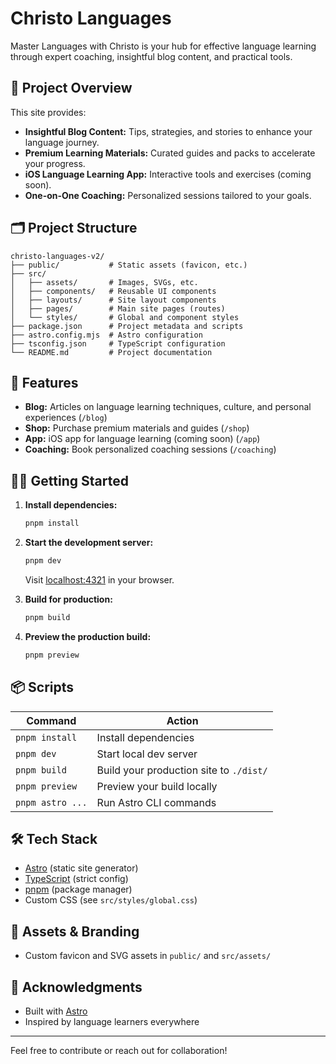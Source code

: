 # Christo Languages

Master Languages with Christo is your hub for effective language learning through expert coaching, insightful blog content, and practical tools.

## 🌟 Project Overview
This site provides:
- **Insightful Blog Content:** Tips, strategies, and stories to enhance your language journey.
- **Premium Learning Materials:** Curated guides and packs to accelerate your progress.
- **iOS Language Learning App:** Interactive tools and exercises (coming soon).
- **One-on-One Coaching:** Personalized sessions tailored to your goals.

## 🗂️ Project Structure
```
christo-languages-v2/
├── public/           # Static assets (favicon, etc.)
├── src/
│   ├── assets/       # Images, SVGs, etc.
│   ├── components/   # Reusable UI components
│   ├── layouts/      # Site layout components
│   ├── pages/        # Main site pages (routes)
│   └── styles/       # Global and component styles
├── package.json      # Project metadata and scripts
├── astro.config.mjs  # Astro configuration
├── tsconfig.json     # TypeScript configuration
└── README.md         # Project documentation
```

## 🚀 Features
- **Blog:** Articles on language learning techniques, culture, and personal experiences (`/blog`)
- **Shop:** Purchase premium materials and guides (`/shop`)
- **App:** iOS app for language learning (coming soon) (`/app`)
- **Coaching:** Book personalized coaching sessions (`/coaching`)

## 🧑‍💻 Getting Started
1. **Install dependencies:**
   ```sh
   pnpm install
   ```
2. **Start the development server:**
   ```sh
   pnpm dev
   ```
   Visit [localhost:4321](http://localhost:4321) in your browser.

3. **Build for production:**
   ```sh
   pnpm build
   ```

4. **Preview the production build:**
   ```sh
   pnpm preview
   ```

## 📦 Scripts
| Command         | Action                                    |
|-----------------|-------------------------------------------|
| `pnpm install`  | Install dependencies                      |
| `pnpm dev`      | Start local dev server                    |
| `pnpm build`    | Build your production site to `./dist/`   |
| `pnpm preview`  | Preview your build locally                |
| `pnpm astro ...`| Run Astro CLI commands                    |

## 🛠️ Tech Stack
- [Astro](https://astro.build/) (static site generator)
- [TypeScript](https://www.typescriptlang.org/) (strict config)
- [pnpm](https://pnpm.io/) (package manager)
- Custom CSS (see `src/styles/global.css`)

## 📁 Assets & Branding
- Custom favicon and SVG assets in `public/` and `src/assets/`

## 🙏 Acknowledgments
- Built with [Astro](https://astro.build/)
- Inspired by language learners everywhere

---

Feel free to contribute or reach out for collaboration!
